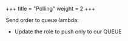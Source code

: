 +++
title = "Polling"
weight = 2
+++


Send order to queue lambda:
  - Update the role to push only to our QUEUE